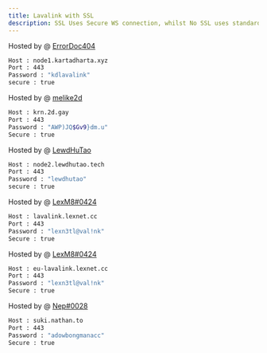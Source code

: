 ```yaml
---
title: Lavalink with SSL
description: SSL Uses Secure WS connection, whilst No SSL uses standard WS. if you want to use the SSL lavalink you need to make sure your bot uses that protocol.
---
```


<!-- inject image ad -->
<div data-ea-style="stickybox" class="dark horizontal" data-ea-publisher="darrennathanaelcom" data-ea-type="image"></div>


Hosted by @ [ErrorDoc404](https://github.com/ErrorDoc404)
```bash
Host : node1.kartadharta.xyz
Port : 443
Password : "kdlavalink"
secure : true
```

Hosted by @ [melike2d](https://2d.gay)
```bash
Host : krn.2d.gay
Port : 443
Password : "AWP)JQ$Gv9}dm.u"
Secure : true
```

Hosted by @ [LewdHuTao](https://lewdhutao.me)
```bash
Host : node2.lewdhutao.tech
Port : 443
Password : "lewdhutao"
secure : true
```

Hosted by @ [LexM8#0424](https://freelavalink.lexnet.cc)
```bash
Host : lavalink.lexnet.cc
Port : 443
Password : "lexn3tl@val!nk"
Secure : true
```

Hosted by @ [LexM8#0424](https://freelavalink.lexnet.cc)
```bash
Host : eu-lavalink.lexnet.cc
Port : 443
Password : "lexn3tl@val!nk"
Secure : true
```

Hosted by @ [Nep#0028](https://github.com/neptalu0)
```bash
Host : suki.nathan.to
Port : 443
Password : "adowbongmanacc"
Secure : true
```
